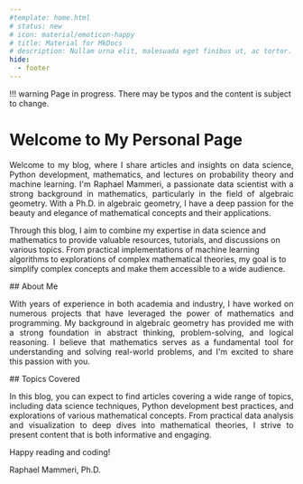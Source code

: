 ```yaml
---
#template: home.html
# status: new
# icon: material/emoticon-happy
# title: Material for MkDocs
# description: Nullam urna elit, malesuada eget finibus ut, ac tortor.
hide:
  - footer
---
```




!!! warning
    Page in progress. There may be typos and the content is subject to change.

# Welcome to My Personal Page
<p align="justify">
Welcome to my blog, where I share articles and insights on data science,
Python development, mathematics, and lectures on probability theory and machine
learning.
I'm Raphael Mammeri, a passionate data scientist with a
strong background in mathematics, particularly in the field of algebraic
geometry. With a Ph.D. in algebraic geometry, I have a deep passion for the
beauty and elegance of mathematical concepts and their applications.

Through this blog, I aim to combine my expertise in data science and mathematics
to provide valuable resources, tutorials, and discussions on various topics.
From practical implementations of machine learning algorithms to explorations of
complex mathematical theories, my goal is to simplify complex concepts and make
them accessible to a wide audience.
</p>
## About Me
<p align="justify">
With years of experience in both academia and industry, I have worked on
numerous projects that have leveraged the power of mathematics and programming.
My background in algebraic geometry has provided me with a strong foundation in
abstract thinking, problem-solving, and logical reasoning. I believe that
mathematics serves as a fundamental tool for understanding and solving
real-world problems, and I'm excited to share this passion with you.
</p>
## Topics Covered
<p align="justify">
In this blog, you can expect to find articles covering a wide range of topics,
including data science techniques, Python development best practices,
and explorations of various mathematical concepts. From practical data analysis
and visualization to deep dives into mathematical theories, I strive to present
content that is both informative and engaging.
</p>

Happy reading and coding!

Raphael Mammeri, Ph.D.
